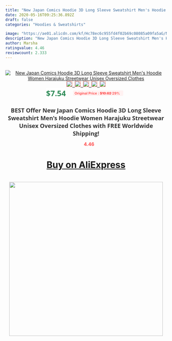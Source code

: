 ```yaml
---
title: "New Japan Comics Hoodie 3D Long Sleeve Sweatshirt Men's Hoodie Women Harajuku Streetwear Unisex Oversized Clothes"
date: 2020-05-16T09:25:36.892Z
draft: false
categories: "Hoodies & Sweatshirts"

image: "https://ae01.alicdn.com/kf/Hc78ec6c955fd4f02b69c08085a09fa5aG/New-Japan-Comics-Hoodie-3D-Long-Sleeve-Sweatshirt-Men-s-Hoodie-Women-Harajuku-Streetwear-Unisex-Oversized.jpg"
description: "New Japan Comics Hoodie 3D Long Sleeve Sweatshirt Men's Hoodie Women Harajuku Streetwear Unisex Oversized Clothes"
author: Marsha
ratingvalue: 4.46
reviewcount: 2.333
---
```

<br>
<div style="text-align: center;">
<a href="https://s.click.aliexpress.com/e/_9vL117" target="_blank" rel="nofollow noopener noreferrer"><img alt="New Japan Comics Hoodie 3D Long Sleeve Sweatshirt Men's Hoodie Women Harajuku Streetwear Unisex Oversized Clothes" class="magnifier-image" src="https://ae01.alicdn.com/kf/Hc78ec6c955fd4f02b69c08085a09fa5aG/New-Japan-Comics-Hoodie-3D-Long-Sleeve-Sweatshirt-Men-s-Hoodie-Women-Harajuku-Streetwear-Unisex-Oversized.jpg_640x640.jpg">
<br>
<img style="border:1px solid salmon" src="https://ae01.alicdn.com/kf/Hc78ec6c955fd4f02b69c08085a09fa5aG/New-Japan-Comics-Hoodie-3D-Long-Sleeve-Sweatshirt-Men-s-Hoodie-Women-Harajuku-Streetwear-Unisex-Oversized.jpg_120x120.jpg">&nbsp;&nbsp;<img style="border:1px solid salmon" src="https://ae01.alicdn.com/kf/H4f26277a55ef48fdb0bec545d5aa4d02B/New-Japan-Comics-Hoodie-3D-Long-Sleeve-Sweatshirt-Men-s-Hoodie-Women-Harajuku-Streetwear-Unisex-Oversized.jpg_120x120.jpg">&nbsp;&nbsp;<img style="border:1px solid salmon" src="https://ae01.alicdn.com/kf/H3d3cab80150f46fb8fec6703240d0705f/New-Japan-Comics-Hoodie-3D-Long-Sleeve-Sweatshirt-Men-s-Hoodie-Women-Harajuku-Streetwear-Unisex-Oversized.jpg_120x120.jpg">&nbsp;&nbsp;<img style="border:1px solid salmon" src="https://ae01.alicdn.com/kf/Hcf24ed9a29d34730bee557ee87a732fcP/New-Japan-Comics-Hoodie-3D-Long-Sleeve-Sweatshirt-Men-s-Hoodie-Women-Harajuku-Streetwear-Unisex-Oversized.jpg_120x120.jpg">&nbsp;&nbsp;<img style="border:1px solid salmon" src="https://ae01.alicdn.com/kf/H316d6e6e4e804717b564b35fa5c17e35t/New-Japan-Comics-Hoodie-3D-Long-Sleeve-Sweatshirt-Men-s-Hoodie-Women-Harajuku-Streetwear-Unisex-Oversized.jpg_120x120.jpg"></a></div><br0>
<div style="text-align: center;"><span style="background-color: white; border: 0px; box-sizing: border-box; color: seagreen; display: inline-block; font-family: &quot;open sans&quot; , &quot;arial&quot; , &quot;helvetica&quot; , sans-serif , &quot;heiti&quot;; font-size: 24px; font-stretch: inherit; font-weight: 700; line-height: inherit; margin: 0px 10px 0px 0px; padding: 0px; vertical-align: middle;">$7.54 </span>
<span style="background: rgb(255 , 241 , 241); border-radius: 3px; border: 0px; box-sizing: border-box; color: #ff4747; display: inline-block; font-family: inherit; font-size: 12px; font-stretch: inherit; font-style: inherit; font-variant: inherit; font-weight: 600; line-height: inherit; margin: 0px; padding: 2px 5px; transform: scale(0.9); vertical-align: middle;">Original Price : <b style="text-decoration: line-through;">$10.62 </b> 29%&nbsp;&nbsp;</span></div>
<h1 style="color: #333333; display: inline-block; font-family: &quot;open sans&quot; , &quot;arial&quot; , &quot;helvetica&quot; , sans-serif , &quot;heiti&quot;; font-size: 18px; font-stretch: inherit; font-weight: 700; text-align: center;">BEST Offer New Japan Comics Hoodie 3D Long Sleeve Sweatshirt Men's Hoodie Women Harajuku Streetwear Unisex Oversized Clothes with FREE Worldwide Shipping!</h1>
<div style="color: #ff4747; text-align: center;">
<img src="https://4.bp.blogspot.com/-M0ZcTcb-5uY/XleCXlxnR4I/AAAAAAAAAEc/OrjgMkXV1oMQFaCRZj5HQwOCBcu3w1FegCPcBGAYYCw/s1600/star.png" style="height: 15px;">&nbsp;<b>4.46</b></div>
<div class="button_cont" align="center"><a class="buynow_a" href="https://s.click.aliexpress.com/e/_9vL117" target="_blank" rel="nofollow noopener noreferrer"><H1>Buy on AliExpress</H1></a></div><br>
<div class="separator" style="clear: both; text-align: center;">
<img src="https://lh3.googleusercontent.com/-pTy5HemUv9M/XlePHvY0dAI/AAAAAAAAAE4/0nX5iRUoIWY8eMW9Dpxeirr157OZliDIgCLcBGAsYHQ/s1600/badge.gif" width="480">
</div>
